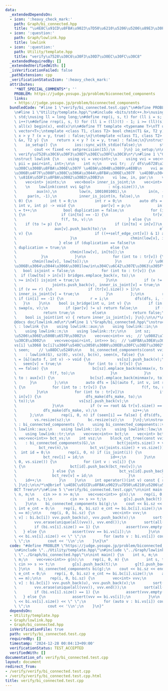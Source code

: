 ```yaml
---
data:
  _extendedDependsOn:
  - icon: ':heavy_check_mark:'
    path: Graph/bi_connected.hpp
    title: "\u4E8C\u91CD\u8FBA\u9023\u7D50\u6210\u5206\u5206\u89E3\u30FBBCT Tree"
  - icon: ':question:'
    path: Graph/lowlink.hpp
    title: lowlink
  - icon: ':question:'
    path: Utility/template.hpp
    title: "verify\u7528\u30C6\u30F3\u30D7\u30EC\u30FC\u30C8"
  _extendedRequiredBy: []
  _extendedVerifiedWith: []
  _isVerificationFailed: false
  _pathExtension: cpp
  _verificationStatusIcon: ':heavy_check_mark:'
  attributes:
    '*NOT_SPECIAL_COMMENTS*': ''
    PROBLEM: https://judge.yosupo.jp/problem/biconnected_components
    links:
    - https://judge.yosupo.jp/problem/biconnected_components
  bundledCode: "#line 1 \"verify/bi_connected.test.cpp\"\n#define PROBLEM \"https://judge.yosupo.jp/problem/biconnected_components\"\
    \n#line 1 \"Utility/template.hpp\"\n#include <bits/stdc++.h>\nusing namespace\
    \ std;\nusing ll = long long;\n#define rep(i, s, t) for (ll i = s; i < (ll)(t);\
    \ i++)\n#define rrep(i, s, t) for (ll i = (ll)(t) - 1; i >= (ll)(s); i--)\n#define\
    \ all(x) begin(x), end(x)\n\n#define TT template <typename T>\nTT using vec =\
    \ vector<T>;\ntemplate <class T1, class T2> bool chmin(T1 &x, T2 y) {\n    return\
    \ x > y ? (x = y, true) : false;\n}\ntemplate <class T1, class T2> bool chmax(T1\
    \ &x, T2 y) {\n    return x < y ? (x = y, true) : false;\n}\nstruct io_setup {\n\
    \    io_setup() {\n        ios::sync_with_stdio(false);\n        std::cin.tie(nullptr);\n\
    \        cout << fixed << setprecision(15);\n    }\n} io_setup;\n\n/*\n@brief\
    \ verify\u7528\u30C6\u30F3\u30D7\u30EC\u30FC\u30C8\n*/\n#line 1 \"Graph/lowlink.hpp\"\
    \nstruct lowlink {\n    using vi = vec<int>;\n    using vvi = vec<vi>;\n    using\
    \ pii = pair<int, int>;\n\n    int n;\n    vvi tr;  // dfs\u6728\u306B\u4F7F\u308F\
    \u308C\u308B\u8FBA\u306E\u307F \u4E0A\u304B\u3089\u4E0B\n    vvi aux;  // dfs\u6728\
    \u306B\u4F7F\u308F\u308C\u306A\u3044\u8FBA\u306E\u307F  \u4E0B\u304B\u3089\u4E0A\
    \ \u81EA\u5DF1\u8FBA\u3082\u30B3\u30B3\n    vi low, in, par;\n    vec<pii> bridges;\n\
    \    vec<int> joints;\n    vec<bool> inner_is_joint;\n    vec<int> self_edge_cnt;\n\
    \    \n    lowlink(const vvi &g)\n        : n(g.size()),\n          tr(n),\n \
    \         aux(n),\n          low(n, 1001001001),\n          in(n, -1),\n     \
    \     par(n, -1),\n          inner_is_joint(n, false),\n          self_edge_cnt(n,\
    \ 0) {\n        int t = 0;\n        int r = 0;\n        auto dfs = [&](auto f,\
    \ int v, int p) -> void {\n            par[v] = p;\n            in[v] = low[v]\
    \ = t++;\n            bool duplication = false;\n            for (int to : g[v])\
    \ {\n                if (in[to] == -1) {\n                    tr[v].push_back(to);\n\
    \                    f(f, to, v);\n                } else {\n                \
    \    if (to != p) {\n                        if (in[to] < in[v])\n           \
    \                 aux[v].push_back(to);\n                        else if (to ==\
    \ v) {\n                            if ((++self_edge_cnt[v]) & 1) aux[v].push_back(to);\n\
    \                        }\n                        chmin(low[v], in[to]);\n \
    \                   } else if (duplication == false)\n                       \
    \ duplication = true;\n                    else {\n                        aux[v].push_back(to);\n\
    \                        chmin(low[v], in[to]);\n                    }\n     \
    \           }\n            }\n\n            for (int to : tr[v]) {\n         \
    \       chmin(low[v], low[to]);\n            }\n            // \u90E8\u5206\u6728\
    \u306B\u3064\u3044\u3066\u3001low/in\u304C\u6C42\u307E\u3063\u305F\n         \
    \   bool isjoint = false;\n            for (int to : tr[v]) {\n              \
    \  if (low[to] > in[v]) bridges.emplace_back(v, to);\n                if (low[to]\
    \ >= in[v]) isjoint = true;\n            }\n\n            if (v != r && isjoint)\n\
    \                joints.push_back(v), inner_is_joint[v] = true;\n            else\
    \ if (v == r) {\n                if (tr[v].size() > 1)\n                    joints.push_back(v),\
    \ inner_is_joint[v] = true;\n            }\n        };\n\n        rep(i, 0, n)\
    \ if (in[i] == -1) {\n            r = i;\n            dfs(dfs, i, -1);\n     \
    \   }\n    }\n\n    bool is_bridge(int u, int v) {\n        if (in[u] > in[v])\
    \ swap(u, v);\n        if (par[v] != u) return false;\n        if (low[v] > in[u])\n\
    \            return true;\n        else\n            return false;\n    }\n\n\
    \    bool is_joint(int v) { return inner_is_joint[v]; }\n};\n\n/*\n@brief lowlink\n\
    @docs doc/lowlink.md\n*/\n#line 1 \"Graph/bi_connected.hpp\"\nstruct bi_connected_components\
    \ : lowlink {\n    using lowlink::aux;\n    using lowlink::in;\n    using lowlink::low;\n\
    \    using lowlink::n;\n    using lowlink::tr;\n\n    int sz;            // \u6210\
    \u5206\u306E\u500B\u6570\u3002\n    vec<vec<int>> vs;  // \u9802\u70B9\u30EA\u30B9\
    \u30C8\u3002\n    vec<vec<pair<int, int>>> bc;  // \u8FBA\u30EA\u30B9\u30C8\u3002\
    vs[i] \u3068 bc[i]\u306F\u540C\u3058\u30B0\u30EB\u30FC\u30D7\u3002\n    vec<bool>\
    \ seen;    // \u88DC\u52A9\n\n    bi_connected_components(const vvi &G)\n    \
    \    : lowlink(G), sz(0), vs(n), bc(n), seen(n, false) {\n        auto dfs_make\
    \ = [&](auto f, int v) -> void {\n            vs[sz].push_back(v);\n         \
    \   seen[v] = true;\n            for (int to : tr[v]) {\n                if (seen[to]\
    \ == false) {\n                    bc[sz].emplace_back(minmax(v, to));\n     \
    \               f(f, to);\n                }\n            }\n            for (int\
    \ to : aux[v]) {\n                bc[sz].emplace_back(minmax(v, to));\n      \
    \      }\n        };\n\n        auto dfs = [&](auto f, int v, int root) -> void\
    \ {\n            for (int to : tr[v]) {\n                f(f, to, root);\n   \
    \         }\n\n            for (int to : tr[v])\n                if (low[to] >=\
    \ in[v]) {\n                    dfs_make(dfs_make, to);\n                    bc[sz].emplace_back(minmax(v,\
    \ to));\n                    vs[sz].push_back(v);\n                    sz++;\n\
    \                }\n\n            if (v == root && tr[v].size() == 0) {\n    \
    \            dfs_make(dfs_make, v);\n                sz++;\n            }\n  \
    \      };\n\n        rep(i, 0, n) if (seen[i] == false) { dfs(dfs, i, i); }\n\
    \        vs.resize(sz);\n        bc.resize(sz);\n    }\n};\n\nstruct block_cut_tree\
    \ : bi_connected_components {\n    using bi_connected_components::vs;\n    using\
    \ lowlink::aux;\n    using lowlink::in;\n    using lowlink::low;\n    using lowlink::n;\n\
    \    using lowlink::tr;\n\n    vec<vec<int>> bct;\n    vec<int> bct_rev;\n   \
    \ vec<vec<int>> bct_vs;\n    int vsz;\n    block_cut_tree(const vvi &G)\n    \
    \    : bi_connected_components(G),\n          bct(joints.size() + vs.size()),\n\
    \          bct_rev(n),\n          bct_vs(joints.size() + vs.size()) {\n      \
    \  int id = 0;\n        rep(i, 0, n) if (is_joint(i)) {\n            bct_vs[id].push_back(i);\n\
    \            bct_rev[i] = id;\n            id++;\n        }\n\n        rep(i,\
    \ 0, vs.size()) {\n            for (int v : vs[i]) {\n                if (is_joint(v))\
    \ {\n                    bct[id].push_back(bct_rev[v]);\n                    bct[bct_rev[v]].push_back(id);\n\
    \                } else {\n                    bct_vs[id].push_back(v);\n    \
    \                bct_rev[v] = id;\n                }\n            }\n        \
    \    id++;\n        }\n    }\n\n    int operator()(int v) const { return bct_rev[v];\
    \ }\n};\n\n/*\n@brief \u4E8C\u91CD\u8FBA\u9023\u7D50\u6210\u5206\u5206\u89E3\u30FB\
    BCT Tree\n*/\n#line 5 \"verify/bi_connected.test.cpp\"\n\nint main() {\n    int\
    \ n, m;\n    cin >> n >> m;\n    vec<vec<int>> g(n);\n    rep(i, 0, m) {\n   \
    \     int s, t;\n        cin >> s >> t;\n        g[s].push_back(t);\n        g[t].push_back(s);\n\
    \    }\n\n    bi_connected_components bi(g);\n    cout << bi.sz << endl;\n   \
    \ int e_cnt = 0;\n    rep(i, 0, bi.sz) e_cnt += bi.bc[i].size();\n    assert(e_cnt\
    \ == m);\n\n    rep(i, 0, bi.sz) {\n        vec<int> vvv;\n        for (auto [u,\
    \ v] : bi.bc[i]) vvv.push_back(u), vvv.push_back(v);\n        sort(all(vvv));\n\
    \        vvv.erase(unique(all(vvv)), vvv.end());\n        sort(all(bi.vs[i]));\n\
    \        if (bi.vs[i].size() == 1) {\n            assert(vvv.empty());\n     \
    \   } else {\n            assert(vvv == bi.vs[i]);\n        }\n\n        cout\
    \ << bi.vs[i].size() << \" \";\n        for (auto v : bi.vs[i]) cout << v << \"\
    \ \";\n        cout << '\\n';\n    }\n}\n"
  code: "#define PROBLEM \"https://judge.yosupo.jp/problem/biconnected_components\"\
    \n#include \"../Utility/template.hpp\"\n#include \"../Graph/lowlink.hpp\"\n#include\
    \ \"../Graph/bi_connected.hpp\"\n\nint main() {\n    int n, m;\n    cin >> n >>\
    \ m;\n    vec<vec<int>> g(n);\n    rep(i, 0, m) {\n        int s, t;\n       \
    \ cin >> s >> t;\n        g[s].push_back(t);\n        g[t].push_back(s);\n   \
    \ }\n\n    bi_connected_components bi(g);\n    cout << bi.sz << endl;\n    int\
    \ e_cnt = 0;\n    rep(i, 0, bi.sz) e_cnt += bi.bc[i].size();\n    assert(e_cnt\
    \ == m);\n\n    rep(i, 0, bi.sz) {\n        vec<int> vvv;\n        for (auto [u,\
    \ v] : bi.bc[i]) vvv.push_back(u), vvv.push_back(v);\n        sort(all(vvv));\n\
    \        vvv.erase(unique(all(vvv)), vvv.end());\n        sort(all(bi.vs[i]));\n\
    \        if (bi.vs[i].size() == 1) {\n            assert(vvv.empty());\n     \
    \   } else {\n            assert(vvv == bi.vs[i]);\n        }\n\n        cout\
    \ << bi.vs[i].size() << \" \";\n        for (auto v : bi.vs[i]) cout << v << \"\
    \ \";\n        cout << '\\n';\n    }\n}"
  dependsOn:
  - Utility/template.hpp
  - Graph/lowlink.hpp
  - Graph/bi_connected.hpp
  isVerificationFile: true
  path: verify/bi_connected.test.cpp
  requiredBy: []
  timestamp: '2024-12-28 00:04:13+09:00'
  verificationStatus: TEST_ACCEPTED
  verifiedWith: []
documentation_of: verify/bi_connected.test.cpp
layout: document
redirect_from:
- /verify/verify/bi_connected.test.cpp
- /verify/verify/bi_connected.test.cpp.html
title: verify/bi_connected.test.cpp
---
```

